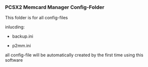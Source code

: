 ### PCSX2 Memcard Manager Config-Folder

This folder is for all config-files

inlucding:

- backup.ini

- p2mm.ini

all config-file will be automatically created by the first time using this software
